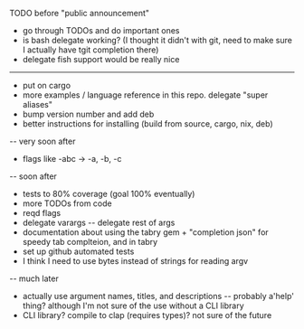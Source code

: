 TODO before "public announcement"
* go through TODOs and do important ones
* is bash delegate working? (I thought it didn't with git, need to make sure I actually have tgit completion there)
* delegate fish support would be really nice
---
* put on cargo
* more examples / language reference in this repo.
   delegate "super aliases"
* bump version number and add deb
* better instructions for installing (build from source, cargo, nix, deb)

-- very soon after
* flags like -abc -> -a, -b, -c

-- soon after
* tests to 80% coverage (goal 100% eventually)
* more TODOs from code
* reqd flags
* delegate varargs -- delegate rest of args
* documentation about using the tabry gem + "completion json" for speedy tab complteion, and in tabry
* set up github automated tests
* I think I need to use bytes instead of strings for reading argv

-- much later
* actually use argument names, titles, and descriptions -- probably a'help' thing? although I'm not sure of the use without a CLI library
* CLI library? compile to clap (requires types)? not sure of the future
